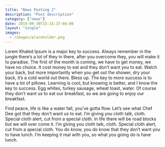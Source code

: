 ```yaml
---
title: "News Posting 2"
description: "Post description"
category: ["news"]
date: 2019-09-30T15:15:37-04:00
layout: "single"
images:
  - /images/placeholder.png
---
```


Lorem Khaled Ipsum is a major key to success. Always remember in the jungle there’s a lot of they in there, after you overcome they, you will make it to paradise. The first of the month is coming, we have to get money, we have no choice. It cost money to eat and they don’t want you to eat. Watch your back, but more importantly when you get out the shower, dry your back, it’s a cold world out there. Bless up. The key to more success is to have a lot of pillows. Learning is cool, but knowing is better, and I know the key to success. Egg whites, turkey sausage, wheat toast, water. Of course they don’t want us to eat our breakfast, so we are going to enjoy our breakfast.

Find peace, life is like a water fall, you’ve gotta flow. Let’s see what Chef Dee got that they don’t want us to eat. I’m giving you cloth talk, cloth. Special cloth alert, cut from a special cloth. In life there will be road blocks but we will over come it. I’m giving you cloth talk, cloth. Special cloth alert, cut from a special cloth. You do know, you do know that they don’t want you to have lunch. I’m keeping it real with you, so what you going do is have lunch.
